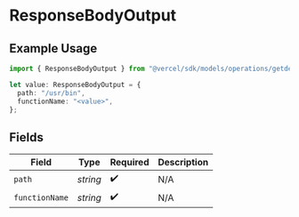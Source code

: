 # ResponseBodyOutput

## Example Usage

```typescript
import { ResponseBodyOutput } from "@vercel/sdk/models/operations/getdeployment.js";

let value: ResponseBodyOutput = {
  path: "/usr/bin",
  functionName: "<value>",
};
```

## Fields

| Field              | Type               | Required           | Description        |
| ------------------ | ------------------ | ------------------ | ------------------ |
| `path`             | *string*           | :heavy_check_mark: | N/A                |
| `functionName`     | *string*           | :heavy_check_mark: | N/A                |